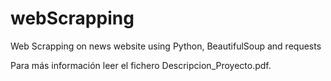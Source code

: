 # webScrapping
Web Scrapping on news website using Python, BeautifulSoup and requests

Para más información leer el fichero Descripcion_Proyecto.pdf.
